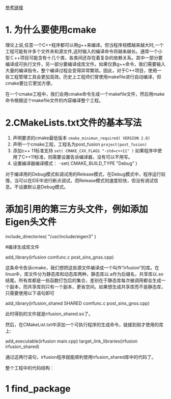 [参考链接](https://cmake.org/cmake/help/latest/guide/tutorial/index.html)

# 1. 为什么要使用cmake

理论上说,任意一个C++程序都可以用g++来编译。但当程序规模越来越大时,一个工程可能有许多个文件夹和源文件,这时输入的编译命令将越来越长。通常一个小型Ｃ++项目可能含有十几个类，各类间还存在着复杂的依赖关系。其中一部分要编译成可执行文件，另一部分要编译成库文件。如果仅靠g++命令，我们需要输入大量的编译指令，整个编译过程会变得异常繁琐。因此，对于C++项目，使用一些工程管理工具会更加高效。历史上工程师们曾使用makefile进行自动编译，但cmake要比它更加方便。

在一个cmake工程中，我们会用cmake命令生成一个makefile文件，然后用make命令根据这个makefile文件的内容编译整个工程。

# 2.CMakeLists.txt文件的基本写法

1. 声明要求的cmake最低版本
``cmake_minimun_required( VERSION 2.8)``
2. 声明一个cmake工程，工程名为post_fusion
``project(post_fusion)``
3.  添加c++ 11标准支持
``set( CMAKE_CXX_FLAGS "-std=c++11" )``
如果程序中使用了C++11标准，则需要设置告诉编译器，没有可以不用写。
4. 设置编译器编译模式：
··set( CMAKE_BUILD_TYPE "Debug" )

对于编译用的Debug模式和调试用的Release模式，在Debug模式中，程序运行较慢，当可以在IDE中进行断点调试，而Release模式则速度较快，但没有调试信息。不设置默认是Debug模式。

# 添加引用的第三方头文件，例如添加Eigen头文件

include_directories( "/usr/include/eigen3" )

#编译生成库文件

add_library(irfusion comfunc.c post_sins_gnss.cpp)

这条命令告诉cmake，我们想把这些源文件编译成一个叫作“irfusion”的库。在linux中，库文件分为静态库和动态库两种，静态库以.a作为后缀名，共享库以.so结尾。所有库都是一些函数打包后的集合，差别在于静态库每次被调用都会生成一个副本，而共享库则只有一个副本，更省空间。如果想生成共享库而不是静态库，只需要使用以下语句即可

add_library(irfusion_shared SHARED  comfunc.c post_sins_gnss.cpp)

此时得到的文件就是irfusion_shared.so了。

然后，在CMakeList.txt中添加一个可执行程序的生成命令，链接到刚才使用的库上:

add_executable(irfusion main.cpp)
target_link_libraries(irfusion irfusion_shared)

通过这两行语句，irfusion程序就能顺利使用irfusion_shared库中的代码了。

整个工程中的代码结构：
# 1 find_package
<!--stackedit_data:
eyJoaXN0b3J5IjpbLTE4MzA0NTQ1NDMsLTMzMjUzMzU0NSwtMj
M4NjgwMzQ1XX0=
-->